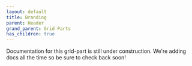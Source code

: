 ```yaml
---
layout: default
title: Branding
parent: Header
grand_parent: Grid Parts
has_children: true
---
```


Documentation for this grid-part is still under construction. We're adding docs all the time so be sure to check back soon!